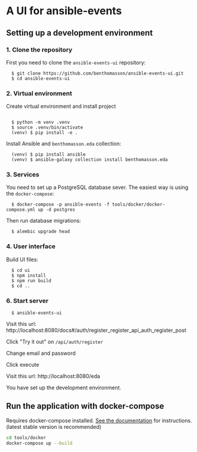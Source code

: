 # A UI for ansible-events

## Setting up a development environment

### 1. Clone the repository

First you need to clone the `ansible-events-ui` repository:

```shell
  $ git clone https://github.com/benthomasson/ansible-events-ui.git
  $ cd ansible-events-ui
```

### 2. Virtual environment

Create virtual environment and install project

```shell

  $ python -m venv .venv
  $ source .venv/bin/activate
  (venv) $ pip install -e .
```

Install Ansible and `benthomasson.eda` collection:

```shell
  (venv) $ pip install ansible
  (venv) $ ansible-galaxy collection install benthomasson.eda
```

### 3. Services

You need to set up a PostgreSQL database sever. The easiest way is using the `docker-compose`:

```shell
  $ docker-compose -p ansible-events -f tools/docker/docker-compose.yml up -d postgres
```

Then run database migrations:

```shell
  $ alembic upgrade head
```

### 4. User interface

Build UI files:

```shell
  $ cd ui
  $ npm install
  $ npm run build
  $ cd ..
```

### 6. Start server

```shell
  $ ansible-events-ui
```

Visit this url: http://localhost:8080/docs#/auth/register_register_api_auth_register_post

Click "Try it out" on `/api/auth/register`

Change email and password

Click execute

Visit this url: http://localhost:8080/eda

You have set up the development environment.

## Run the application with docker-compose

Requires docker-compose installed. [See the documentation](https://docs.docker.com/compose/install/) for instructions. (latest stable version is recommended)

```sh
cd tools/docker
docker-compose up --build
```

